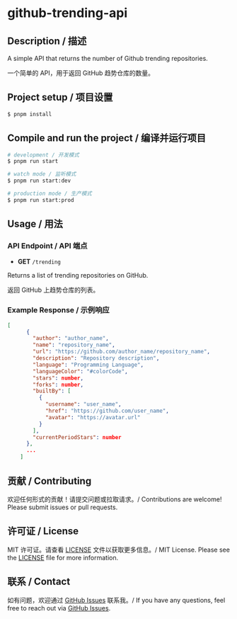 # github-trending-api

## Description / 描述

A simple API that returns the number of Github trending repositories.

一个简单的 API，用于返回 GitHub 趋势仓库的数量。

## Project setup / 项目设置

```bash
$ pnpm install
```

## Compile and run the project / 编译并运行项目

```bash
# development / 开发模式
$ pnpm run start

# watch mode / 监听模式
$ pnpm run start:dev

# production mode / 生产模式
$ pnpm run start:prod
```

## Usage / 用法

### API Endpoint / API 端点

- **GET** `/trending`

Returns a list of trending repositories on GitHub.

返回 GitHub 上趋势仓库的列表。

### Example Response / 示例响应

```json
[
      {
        "author": "author_name",
        "name": "repository_name",
        "url": "https://github.com/author_name/repository_name",
        "description": "Repository description",
        "language": "Programming Language",
        "languageColor": "#colorCode",
        "stars": number,
        "forks": number,
        "builtBy": [
          {
            "username": "user_name",
            "href": "https://github.com/user_name",
            "avatar": "https://avatar.url"
          }
        ],
        "currentPeriodStars": number
      },
      ...
    ]
```

## 贡献 / Contributing

欢迎任何形式的贡献！请提交问题或拉取请求。/ Contributions are welcome! Please submit issues or pull requests.

## 许可证 / License

MIT 许可证。请查看 [LICENSE](LICENSE) 文件以获取更多信息。/ MIT License. Please see the [LICENSE](LICENSE) file for more information.
## 联系 / Contact

如有问题，欢迎通过 [GitHub Issues](https://github.com/louyongjiu/github-trending-api/issues) 联系我。/ If you have any questions, feel free to reach out via [GitHub Issues](https://github.com/louyongjiu/github-trending-api/issues).